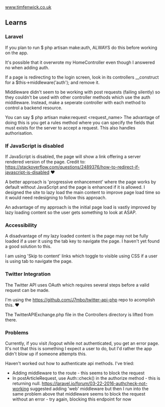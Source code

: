 www.timfenwick.co.uk

## Learns
### Laravel
If you plan to run $ php artisan make:auth, ALWAYS do this before working on the app.

It's possible that it overwrote my HomeController even though I answered no when adding auth.

If a page is redirecting to the login screen, look in its controllers __construct for a  $this->middleware('auth'); and remove it.

Middleware didn't seem to be working with post requests (failing silently) so they couldn't be used with other controller methods which use the auth middleware.
Instead, make a seperate controller with each method to control a backend resource.

You can say $ php artisan make:request <request_name>
The advantage of doing this is you get a rules method where you can specify the fields that must exists for the server to accept a request.
This also handles authorisation.
    
### If JavaScript is disabled
If JavaScript is disabled, the page will show a link offering a server rendered version of the page.
Credit to: https://stackoverflow.com/questions/2489376/how-to-redirect-if-javascript-is-disabled :heart:

A better approach is 'progressive enhancement' where the page works by default without JavaScript and the page is enhanced if it is allowed. I designed the site to lazy load the main content to improve page load time so it would need redesigning to follow this approach.

An advantage of my approach is the initial page load is vastly improved by lazy loading content so the user gets something to look at ASAP.

### Accessibility
A disadvantage of my lazy loaded content is the page may not be fully loaded if a user it using the tab key to navigate the page. I haven't yet found a good solution to this.

I am using 'Skip to content' links which toggle to visible using CSS if a user is using tab to navigate the page.

### Twitter Integration
The Twitter API uses OAuth which requires several steps before a valid request can be made.

I'm using the https://github.com/J7mbo/twitter-api-php repo to acomplish this. :heart:

The TwitterAPIExchange.php file in the Controllers directory is lifted from there.

### Problems
Currently, if you visit /logout while not authenticated, you get an error page.
It's not that this is something I expect a user to do, but I'd rather the app didn't blow up if someone attempts this.

Haven't worked out how to authenticate api methods. I've tried:
- Adding middleware to the route - this seems to block the request
- In postArticleRequest, use Auth::check() in the authorize method - this is returning null. https://laravel.io/forum/03-22-2016-authcheck-not-working suggested adding 'web' middleware but then I run into the same problem above that middleware seems to block the request without an error - try again, blocking this endpoint for now
